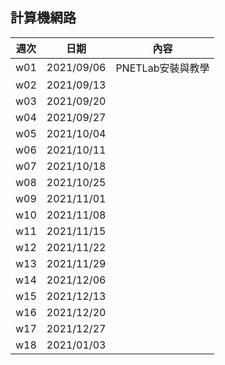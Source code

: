 ## 計算機網路
週次 | 日期 | 內容
----|------|-------
w01 | 2021/09/06 | PNETLab安裝與教學
w02 | 2021/09/13 | 
w03 | 2021/09/20 | 
w04 | 2021/09/27 | 
w05 | 2021/10/04 | 
w06 | 2021/10/11 | 
w07 | 2021/10/18 | 
w08 | 2021/10/25 | 
w09 | 2021/11/01 | 
w10 | 2021/11/08 | 
w11 | 2021/11/15 | 
w12 | 2021/11/22 | 
w13 | 2021/11/29 | 
w14 | 2021/12/06 | 
w15 | 2021/12/13 | 
w16 | 2021/12/20 | 
w17 | 2021/12/27 | 
w18 | 2021/01/03 | 